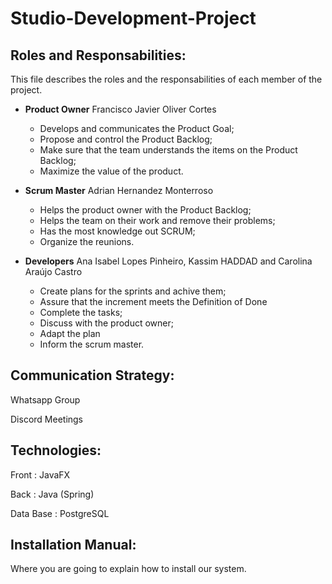 # Studio-Development-Project

## Roles and Responsabilities:
This file describes the roles and the responsabilities of each member of the project.

* **Product Owner** Francisco Javier Oliver Cortes

  * Develops and communicates the Product Goal;
  * Propose and control the Product Backlog;
  * Make sure that the team understands the items on the Product Backlog;
  * Maximize the value of the product.
  
* **Scrum Master** Adrian Hernandez Monterroso

  * Helps the product owner with the Product Backlog;
  * Helps the team on their work and remove their problems;
  * Has the most knowledge out SCRUM;
  * Organize the reunions.
  
* **Developers** Ana Isabel Lopes Pinheiro, Kassim HADDAD and Carolina Araújo Castro

  * Create plans for the sprints and achive them;
  * Assure that the increment meets the Definition of Done
  * Complete the tasks;
  * Discuss with the product owner;
  * Adapt the plan
  * Inform the scrum master.
 

## Communication Strategy:
  Whatsapp Group
  
  Discord Meetings
  
## Technologies:
  Front : JavaFX
  
  Back : Java (Spring)
  
  Data Base : PostgreSQL 

## Installation Manual:
  Where you are going to explain how to install our system.
